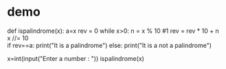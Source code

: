 # demo
def ispalindrome(x): 
    a=x
    rev = 0
    while x>0:
        n = x % 10 #1
        rev = rev * 10 + n
        x //= 10    
    if rev==a:
       print("It is a palindrome")
    else:
       print("It is a not a palindrome")

x=int(input("Enter a number : "))
ispalindrome(x)
